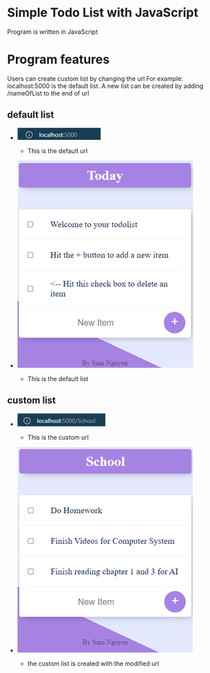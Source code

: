 # Simple Todo List with JavaScript

Program is written in JavaScript

# Program features

Users can create custom list by changing the url
For example: localhost:5000 is the default list. A new list can be created by adding /nameOfList to the end of url

## default list

- ![A picture of default url](image.png)

  - This is the default url

- ![A picture of what default url will display](image-1.png)

  - This is the default list

## custom list

- ![a custom url](image-2.png)

  - This is the custom url

- ![a custom list is created with the new url](image-3.png)

  - the custom list is created with the modified url
